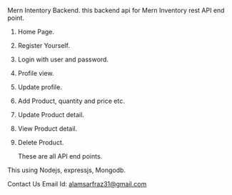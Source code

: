 Mern Intentory Backend.
this backend api for Mern Inventory rest API end point.

1. Home Page.
2. Register Yourself.
3. Login with user and password.
4. Profile view.
5. Update profile.
6. Add Product, quantity and price etc.
7. Update Product detail.
8. View Product detail.
9. Delete Product.

   These are all API end points.

This using Nodejs, expressjs, Mongodb.

Contact Us
Email Id: alamsarfraz31@gmail.com
